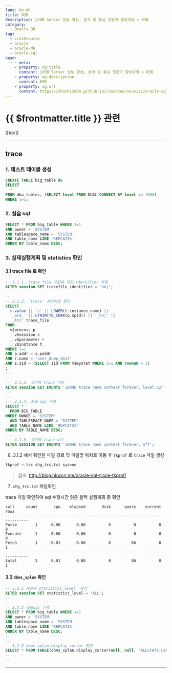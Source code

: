 ```yaml
---
lang: ko-KR
title: 03B
description: 🙆‍♂️DB Server 성능 향상, 분석 및 튜닝 전문가 향상과정 > 03B
category:
  - Oracle DB
tag: 
  - crashcourse
  - oracle
  - oracle-db
  - oracle-sql
head:
  - - meta:
    - property: og:title
      content: 🙆‍♂️DB Server 성능 향상, 분석 및 튜닝 전문가 향상과정 > 03B
    - property: og:description
      content: 03B
    - property: og:url
      content: https://chanhi2000.github.io/crashcourse/misc/oracle-sql-db-tuning/03b.html
---
```


# {{ $frontmatter.title }} 관련

[[toc]]

---

## trace

### 1. 테스트 테이블 생성

```sql
CREATE TABLE big_table AS 
SELECT 
  * 
FROM dba_tables, (SELECT level FROM DUAL CONNECT BY level <= 1000)
WHERE 1=1;
```


### 2. 실습 sql

```sql
SELECT * FROM big_table WHERE 1=1
AND owner = 'SYSTEM'
AND tablespace_name = 'SYSTEM'
AND table_name LIKE 'REPCAT$%'
ORDER BY table_name DESC;
```

### 3. 실제실행계획 및 statistics 확인

#### 3.1 trace file 로 확인


```sql
-- 3.1.1. trace file 구분을 위한 identifier 적용
ALTER session SET tracefile_identifier = 'hnj';
--
--
-- 3.1.2. `trace` 생성파일 확인
SELECT 
  r.value || '/' || LOWER(t.instance_name) || 
  '_ora_' || LTRIM(TO_CHAR(p.spid)) || '_hnj' || 
  '.trc' trace_file
FROM 
  v$process p
  , v$session s
  , v$parameter r
  , v$instance t
WHERE 1=1
AND p.addr = s.paddr
AND r.name = 'user_dump_dest'
AND s.sid = (SELECT sid FROM v$mystat WHERE 1=1 AND rownum = 1)
; 
---
---
--- 3.1.3. 세션에 trace 적용
ALTER session SET EVENTS '10046 trace name context forever, level 12' ; -- level 12로 생성
---
---
--- 3.1.4. 실습 sql 수행
SELECT *
  FROM BIG_TABLE
WHERE OWNER = 'SYSTEM'
  AND TABLESPACE_NAME = 'SYSTEM'
  AND TABLE_NAME LIKE 'REPCAT$%'
ORDER BY TABLE_NAME DESC;
---
--- 3.1.5. 세션에 trace off
ALTER SESSION SET EVENTS '10046 trace name context forever, off';
```

6. 3.1.2 에서 확인한 파일 경로 및 파일명 위치로 이동 후 `tkprof` 로 `trace` 파일 생성

```sh
tkprof ~.trc chg_trc.txt sys=no
```

> 참조: http://blog.hkwon.me/oracle-sql-trace-tkprof/

7. `chg_trc.txt`  파일확인

trace 파일 확인하여 sql 수행시간 읽은 블럭 실행게획 등 확인

```
call     count       cpu    elapsed       disk      query    current        rows
------- ------  -------- ---------- ---------- ---------- ----------  ----------
Parse        1      0.00       0.00          0          0          0           0
Execute      1      0.00       0.00          0          0          0           0
Fetch        1      0.01       0.00          0         86          0           1
------- ------  -------- ---------- ---------- ---------- ----------  ----------
total        3      0.01       0.00          0         86          0           1
```

#### 3.2 `dbms_xplan` 확인

```sql
-- 3.2.1 세션에 statistics_level  설정
ALTER session SET statistics_level = 'ALL';
--
--
-- 3.2.2 실습sql 수행
SELECT * FROM big_table WHERE 1=1
AND owner = 'SYSTEM'
AND tablespace_name = 'SYSTEM'
AND table_name LIKE 'REPCAT$%'
ORDER BY table_name DESC;
--
--
-- 3.2.3 dbms_xplan.display_cursor 확인
SELECT * FROM TABLE(dbms_xplan.display_cursor(null, null, 'ALLSTATS LAST'));
--
--
```

---

<TagLinks />